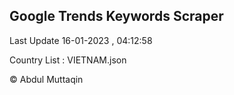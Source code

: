 

## Google Trends Keywords Scraper 
 
Last Update 16-01-2023 , 04:12:58

Country List :
VIETNAM.json



© Abdul Muttaqin 
